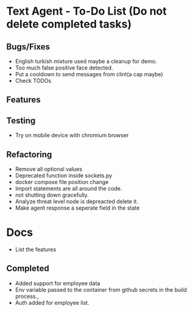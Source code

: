 # Text Agent - To-Do List (Do not delete completed tasks)

## Bugs/Fixes

- English turkish mixture used maybe a cleanup for demo.
- Too much false positive face detected.
- Put a cooldown to send messages from clint(a cap maybe)
- Check TODOs

## Features

## Testing

- Try on mobile device with chromium browser

## Refactoring

- Remove all optional values
- Deprecated function inside sockets.py
- docker compose file position change
- Import statements are all around the code.
- not shutting down gracefully.
- Analyze threat level node is depreacted delete it.
- Make agent response a seperate field in the state

# Docs

- List the features

## Completed

- Added support for employee data
- Env variable passed to the container from github secrets in the build process.,
- Auth added for employee list.
